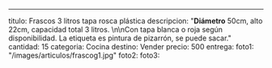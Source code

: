 ---
titulo: Frascos 3 litros tapa rosca plástica
descripcion: "**Diámetro** 50cm, alto 22cm, capacidad total 3 litros. \n\nCon tapa
  blanca o roja según disponibilidad. La etiqueta es pintura de pizarrón, se puede
  sacar."
cantidad: 15
categoria: Cocina
destino: Vender
precio: 500
entrega: 
foto1: "/images/articulos/frascog1.jpg"
foto2: 
foto3: 
